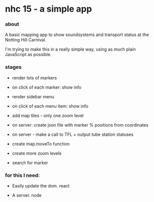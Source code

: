
nhc 15 - a simple app
=====================

### about 

A basic mapping app to show soundsystems and transport 
status at the Notting Hill Carnival.

I'm trying to make this in a really simple way, using 
as much plain JavaScript as possible.



### stages

- render lots of markers

- on click of each marker: show info

- render sidebar menu

- on click of each menu item: show info

- add map tiles - only one zoom level

- on server: create json file with marker % positions from coordinates

- on server - make a call to TFL + output tube station statuses

- create map.moveTo function

- create more zoom levels

- search for marker



### for this I need:

- Easily update the dom.		react

- A server. 					node